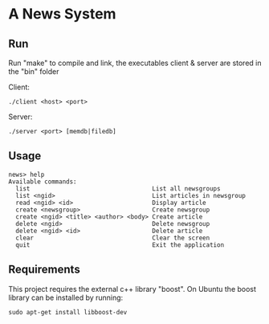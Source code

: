 A News System 
=========
Run
----

Run "make" to compile and link, the executables client & server are stored in the "bin" folder

Client: 
    
    ./client <host> <port> 

Server:
    
    ./server <port> [memdb|filedb]
    

Usage
---------

```
news> help
Available commands:
  list                                  List all newsgroups
  list <ngid>                           List articles in newsgroup
  read <ngid> <id>                      Display article
  create <newsgroup>                    Create newsgroup
  create <ngid> <title> <author> <body> Create article
  delete <ngid>                         Delete newsgroup
  delete <ngid> <id>                    Delete article
  clear                                 Clear the screen
  quit                                  Exit the application
```

Requirements
--------------------

This project requires the external c++ library "boost". 
On Ubuntu the boost library can be installed by running:

    sudo apt-get install libboost-dev

